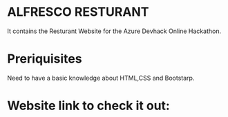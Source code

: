 # ALFRESCO RESTURANT
It contains the Resturant Website for the Azure Devhack  Online Hackathon.
# Preriquisites
Need to have a basic knowledge about HTML,CSS and Bootstarp.
# Website link to check it out:

